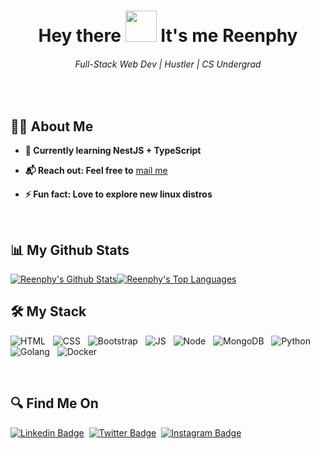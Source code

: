 <h1 align="center">Hey there <img src="https://raw.githubusercontent.com/MartinHeinz/MartinHeinz/master/wave.gif" height="50px"> It's me Reenphy</h1>
<h6 align="center">Full-Stack Web Dev | Hustler | CS Undergrad</h6><br>

<!-- <a href="#"><img align="right" width="30%" height="auto" src="Assets/Gif.gif" height="30px"/></a> -->
## 🙋‍♂️ About Me

- **🌱 Currently learning NestJS + TypeScript**

- **📬 Reach out: Feel free to** <a href="mailto:reenphygeorge@gmail.com">mail me</a><br>

- **⚡ Fun fact: Love to explore new linux distros**
<br/>

## 📊 My Github Stats

  <a href="https://github.com/reenphygeorge/github-readme-stats"><img alt="Reenphy's Github Stats" src="https://github-readme-stats.vercel.app/api?username=reenphygeorge&show_icons=true&count_private=true&theme=react&hide_border=true&bg_color=0D1117"/></a><a href="https://github.com/reenphygeorge/github-readme-stats"><img alt="Reenphy's Top Languages" src="https://github-readme-stats.vercel.app/api/top-langs/?username=reenphygeorge&langs_count=8&count_private=true&layout=compact&theme=react&hide_border=true&bg_color=0D1117" /></a>
  <br/>

## 🛠️ My Stack
<p align="left">  
  <img alt="HTML" src="https://img.shields.io/badge/HTML-E34C26?style=for-the-badge&logo=html5&logoColor=white"/>
  &nbsp; 
  <img alt="CSS" src="https://img.shields.io/badge/CSS-3C99DC?style=for-the-badge&logo=css3&logoColor=white">
  &nbsp;
  <img alt="Bootstrap" src="https://img.shields.io/badge/BOOTSTRAP-553C7B?style=for-the-badge&logo=bootstrap&logoColor=white">
  &nbsp; 
  <img alt="JS" src="https://img.shields.io/badge/JavaScript-F0DB4F?style=for-the-badge&logo=javascript&logoColor=white">
  &nbsp;
  <img alt="Node" src="https://img.shields.io/badge/NodeJS-68A063?style=for-the-badge&logo=javascript&logoColor=white"> 
  &nbsp; 
  <img alt="MongoDB" src="https://img.shields.io/badge/Mongodb-4DB33D?style=for-the-badge&logo=mongodb&logoColor=white"/>
  &nbsp;
  <img alt="Python" src="https://img.shields.io/badge/Python-3C99DC?style=for-the-badge&logo=python&logoColor=white"/>
  &nbsp;
  <img alt="Golang" src="https://img.shields.io/badge/Golang-00b3b3?style=for-the-badge&logo=go&logoColor=white"/>
  &nbsp;
  <img alt="Docker" src="https://img.shields.io/badge/Docker-0db7ed?style=for-the-badge&logo=docker&logoColor=white"/>
  &nbsp;
  </p>
<br/>


## 🔍 Find Me On

<p align="left">

[![Linkedin Badge](https://img.shields.io/badge/Linkedin-2867B2?style=for-the-badge&logo=linkedin&logoColor=white&link=https://www.linkedin.com/in/reenphygeorge/)](https://www.linkedin.com/in/reenphygeorge/)&nbsp;
[![Twitter Badge](https://img.shields.io/badge/Twitter-1ca0f1?style=for-the-badge&logo=twitter&logoColor=white&link=https://twitter.com/reenphygeorge)](https://twitter.com/reenphygeorge)&nbsp;
[![Instagram Badge](https://img.shields.io/badge/Instagram-bc2a8d?style=for-the-badge&logo=instagram&logoColor=white&link=https://instagram.com/reenphygeorge)](https://instagram.com/reenphygeorge)  
</p>

